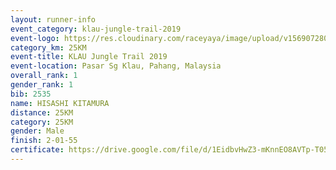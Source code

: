 ```yaml
---
layout: runner-info 
event_category: klau-jungle-trail-2019 
event-logo: https://res.cloudinary.com/raceyaya/image/upload/v1569072808/logo/klau-image_qwwxyw.png
category_km: 25KM 
event-title: KLAU Jungle Trail 2019 
event-location: Pasar Sg Klau, Pahang, Malaysia 
overall_rank: 1
gender_rank: 1
bib: 2535
name: HISASHI KITAMURA
distance: 25KM
category: 25KM
gender: Male
finish: 2-01-55
certificate: https://drive.google.com/file/d/1EidbvHwZ3-mKnnEO8AVTp-T05lEVdNlQ/view?usp=sharing
---
```

